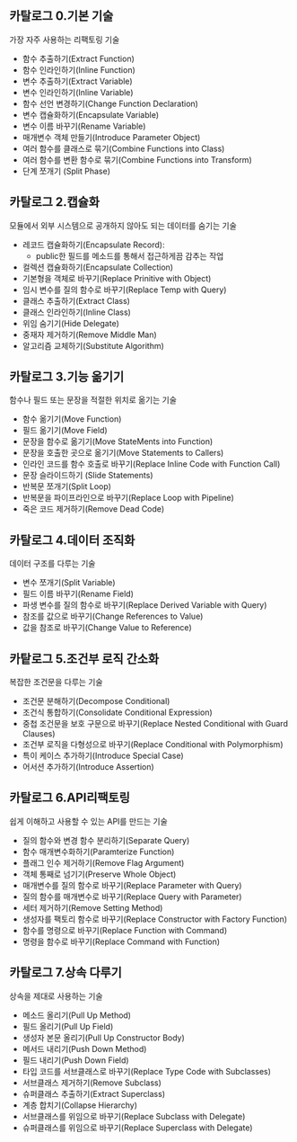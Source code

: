 ## 카탈로그 0.기본 기술 
가장 자주 사용하는 리팩토링 기술
* 함수 추출하기(Extract Function)
* 함수 인라인하기(Inline Function)
* 변수 추출하기(Extract Variable)
* 변수 인라인하기(Inline Variable)
* 함수 선언 변경하기(Change Function Declaration)
* 변수 캡슐화하기(Encapsulate Variable)
* 변수 이름 바꾸기(Rename Variable)
* 매개변수 객체 만들기(Introduce Parameter Object)
* 여러 함수를 클래스로 묶기(Combine Functions into Class)
* 여러 함수를 변환 함수로 묶기(Combine Functions into Transform)
* 단계 쪼개기 (Split Phase)

## 카탈로그 2.캡슐화
모듈에서 외부 시스템으로 공개하지 않아도 되는 데이터를 숨기는 기술

* 레코드 캡슐화하기(Encapsulate Record):
  * public한 필드를 메소드를 통해서 접근하게끔 감추는 작업
* 컬렉션 캡슐화하기(Encapsulate Collection)
* 기본형을 객체로 바꾸기(Replace Prinitive with Object)
* 임시 변수를 질의 함수로 바꾸기(Replace Temp with Query)
* 클래스 추출하기(Extract Class)
* 클래스 인라인하기(Inline Class)
* 위임 숨기기(Hide Delegate)
* 중재자 제거하기(Remove Middle Man)
* 알고리즘 교체하기(Substitute Algorithm)

## 카탈로그 3.기능 옮기기
함수나 필드 또는 문장을 적절한 위치로 옮기는 기술
* 함수 옮기기(Move Function)
* 필드 옮기기(Move Field)
* 문장을 함수로 옮기기(Move StateMents into Function)
* 문장을 호출한 곳으로 옮기기(Move Statements to Callers)
* 인라인 코드를 함수 호출로 바꾸기(Replace Inline Code with Function Call)
* 문장 슬라이드하기 (Slide Statements)
* 반복문 쪼개기(Split Loop)
* 반복문을 파이프라인으로 바꾸기(Replace Loop with Pipeline)
* 죽은 코드 제거하기(Remove Dead Code)

## 카탈로그 4.데이터 조직화
데이터 구조를 다루는 기술
* 변수 쪼개기(Split Variable)
* 필드 이름 바꾸기(Rename Field)
* 파생 변수를 질의 함수로 바꾸기(Replace Derived Variable with Query)
* 참조를 값으로 바꾸기(Change References to Value)
* 값을 참조로 바꾸기(Change Value to Reference)

## 카탙로그 5.조건부 로직 간소화
복잡한 조건문을 다루는 기술
* 조건문 분해하기(Decompose Conditional)
* 조건식 통합하기(Consolidate Conditional Expression)
* 중첩 조건문을 보호 구문으로 바꾸기(Replace Nested Conditional with Guard Clauses)
* 조건부 로직을 다형성으로 바꾸기(Replace Conditional with Polymorphism)
* 특이 케이스 추가하기(Introduce Special Case)
* 어서션 추가하기(Introduce Assertion)

## 카탈로그 6.API리팩토링
쉽게 이해하고 사용할 수 있는 API를 만드는 기술
* 질의 함수와 변경 함수 분리하기(Separate Query)
* 함수 매개변수화하기(Paramterize Function)
* 플래그 인수 제거하기(Remove Flag Argument)
* 객체 통째로 넘기기(Preserve Whole Object)
* 매개변수를 질의 함수로 바꾸기(Replace Parameter with Query)
* 질의 함수를 매개변수로 바꾸기(Replace Query with Parameter)
* 세터 제거하기(Remove Setting Method)
* 생성자를 팩토리 함수로 바꾸기(Replace Constructor with Factory Function)
* 함수를 명령으로 바꾸기(Replace Function with Command)
* 명령을 함수로 바꾸기(Replace Command with Function)

## 카탈로그 7.상속 다루기
상속을 제대로 사용하는 기술
* 메소드 올리기(Pull Up Method)
* 필드 올리기(Pull Up Field)
* 생성자 본문 올리기(Pull Up Constructor Body)
* 메서드 내리기(Push Down Method)
* 필드 내리기(Push Down Field)
* 타입 코드를 서브클래스로 바꾸기(Replace Type Code with Subclasses)
* 서브클래스 제거하기(Remove Subclass)
* 슈퍼클래스 추출하기(Extract Superclass)
* 계층 합치기(Collapse Hierarchy)
* 서브클래스를 위임으로 바꾸기(Replace Subclass with Delegate)
* 슈퍼클래스를 위임으로 바꾸기(Replace Superclass with Delegate)